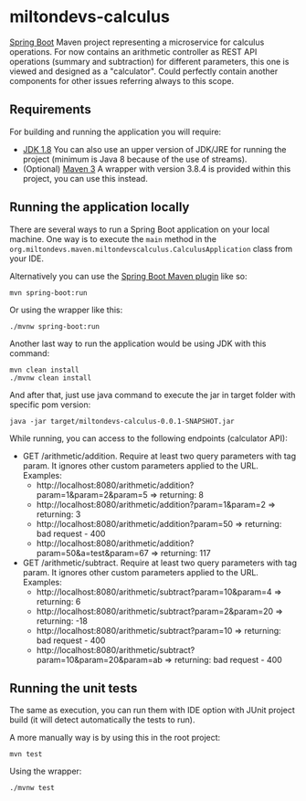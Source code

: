 # miltondevs-calculus

[Spring Boot](http://projects.spring.io/spring-boot/) Maven project representing a microservice for calculus operations. For now contains an arithmetic controller as REST API operations (summary and subtraction) for different parameters, this one is viewed and designed as a "calculator". Could perfectly contain another components for other issues referring always to this scope.

## Requirements

For building and running the application you will require:

- [JDK 1.8](http://www.oracle.com/technetwork/java/javase/downloads/jdk8-downloads-2133151.html) You can also use an upper version of JDK/JRE for running the project (minimum is Java 8 because of the use of streams).
- (Optional) [Maven 3](https://maven.apache.org) A wrapper with version 3.8.4 is provided within this project, you can use this instead.

## Running the application locally

There are several ways to run a Spring Boot application on your local machine. One way is to execute the `main` method in the `org.miltondevs.maven.miltondevscalculus.CalculusApplication` class from your IDE.

Alternatively you can use the [Spring Boot Maven plugin](https://docs.spring.io/spring-boot/docs/current/reference/html/build-tool-plugins-maven-plugin.html) like so:

```shell
mvn spring-boot:run
```

Or using the wrapper like this:

```shell
./mvnw spring-boot:run
```

Another last way to run the application would be using JDK with this command:

```shell
mvn clean install
./mvnw clean install
```

And after that, just use java command to execute the jar in target folder with specific pom version:

```shell
java -jar target/miltondevs-calculus-0.0.1-SNAPSHOT.jar
```

While running, you can access to the following endpoints (calculator API):

* GET /arithmetic/addition. Require at least two query parameters with tag param. It ignores other custom parameters applied to the URL. Examples:
    * http://localhost:8080/arithmetic/addition?param=1&param=2&param=5 => returning: 8
    * http://localhost:8080/arithmetic/addition?param=1&param=2 => returning: 3
    * http://localhost:8080/arithmetic/addition?param=50 => returning: bad request - 400
    * http://localhost:8080/arithmetic/addition?param=50&a=test&param=67 => returning: 117
* GET /arithmetic/subtract. Require at least two query parameters with tag param. It ignores other custom parameters applied to the URL. Examples:
    * http://localhost:8080/arithmetic/subtract?param=10&param=4 => returning: 6
    * http://localhost:8080/arithmetic/subtract?param=2&param=20 => returning: -18
    * http://localhost:8080/arithmetic/subtract?param=10 => returning: bad request - 400
    * http://localhost:8080/arithmetic/subtract?param=10&param=20&param=ab => returning: bad request - 400

## Running the unit tests

The same as execution, you can run them with IDE option with JUnit project build (it will detect automatically the tests to run).

A more manually way is by using this in the root project:

```shell
mvn test
```

Using the wrapper:

```shell
./mvnw test
```
